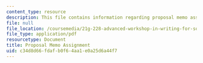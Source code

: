 ```yaml
---
content_type: resource
description: This file contains information regarding proposal memo assignment.
file: null
file_location: /coursemedia/21g-228-advanced-workshop-in-writing-for-social-sciences-and-architecture-els-spring-2007/c34d8d66fdafb0f64aa1e0a25d6a44f7_MIT21G.228S07_proposal.pdf
file_type: application/pdf
resourcetype: Document
title: Proposal Memo Assignment
uid: c34d8d66-fdaf-b0f6-4aa1-e0a25d6a44f7
---
```

